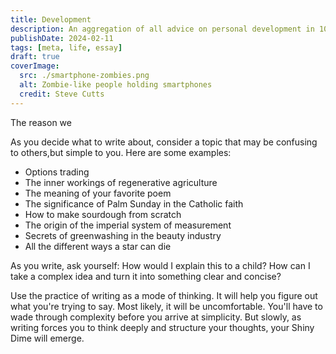 ```yaml
---
title: Development
description: An aggregation of all advice on personal development in 1000 words.
publishDate: 2024-02-11
tags: [meta, life, essay]
draft: true
coverImage:
  src: ./smartphone-zombies.png
  alt: Zombie-like people holding smartphones
  credit: Steve Cutts
---
```


The reason we

As you decide what to write about, consider a topic that may be confusing to others,but simple to you. Here are some examples:

- Options trading
- The inner workings of regenerative agriculture
- The meaning of your favorite poem
- The significance of Palm Sunday in the Catholic faith
- How to make sourdough from scratch
- The origin of the imperial system of measurement
- Secrets of greenwashing in the beauty industry
- All the different ways a star can die

As you write, ask yourself: How would I explain this to a child? How can I take a complex idea and turn it into something clear and concise?

Use the practice of writing as a mode of thinking. It will help you figure out what you're trying to say. Most likely, it will be uncomfortable. You'll have to wade through complexity before you arrive at simplicity. But slowly, as writing forces you to think deeply and structure your thoughts, your Shiny Dime will emerge.
